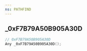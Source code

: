 ```yaml
---
ns: PATHFIND
---
```

## _0xF7B79A50B905A30D

```c
// 0xF7B79A50B905A30D
Any _0xF7B79A50B905A30D();
```

